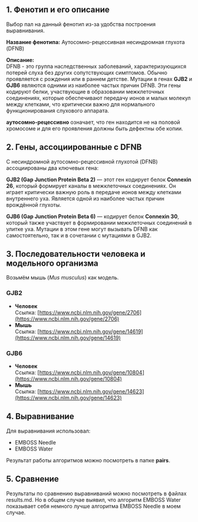 ## **1\. Фенотип и его описание**

Выбор пал на данный фенотип из\-за удобства построения выравнивания.

**Название фенотипа:** Аутосомно-рецессивная несиндромная глухота (DFNB)

**Описание:**  
DFNB \- это группа наследственных заболеваний, характеризующихся потерей слуха без других сопутствующих симптомов. Обычно проявляется с рождения или в раннем детстве. Мутации в генах **GJB2** и **GJB6** являются одними из наиболее частых причин DFNB. Эти гены кодируют белки, участвующие в образовании межклеточных соединениях, которые обеспечивают передачу ионов и малых молекул между клетками, что критически важно для нормального функционирования слухового аппарата.

**аутосомно-рецессивно** означает, что ген находится не на половой хромосоме и для его проявления должны быть дефектны обе копии.

## **2\. Гены, ассоциированные с DFNB**

С несиндромной аутосомно-рецессивной глухотой (DFNB) ассоциированы два ключевых гена:

**GJB2 (Gap Junction Protein Beta 2\)** — этот ген кодирует белок **Connexin 26**, который формирует каналы в межклеточных соединениях. Он играет критически важную роль в передаче ионов между клетками внутреннего уха. Является одной из наиболее частых причин врождённой глухоты.

**GJB6 (Gap Junction Protein Beta 6\)** — кодирует белок **Connexin 30**, который также участвует в формировании межклеточных соединений в улитке уха. Мутации в этом гене могут вызывать DFNB как самостоятельно, так и в сочетании с мутациями в GJB2.

## **3\. Последовательности человека и модельного организма**

Возьмём мышь (*Mus musculus*) как модель.

### **GJB2** 

* **Человек**  
  Ссылка: [https://www.ncbi.nlm.nih.gov/gene/2706](https://www.ncbi.nlm.nih.gov/gene/2706)  
* **Мышь**  
  Ссылка: [https://www.ncbi.nlm.nih.gov/gene/14619](https://www.ncbi.nlm.nih.gov/gene/14619)

### **GJB6** 

* **Человек**  
  Ссылка: [https://www.ncbi.nlm.nih.gov/gene/10804](https://www.ncbi.nlm.nih.gov/gene/10804)  
* **Мышь**  
  Ссылка: [https://www.ncbi.nlm.nih.gov/gene/14623](https://www.ncbi.nlm.nih.gov/gene/14623)

## **4\. Выравнивание**

Для выравнивания использовал:

* EMBOSS Needle  
* EMBOSS Water

Результат работы алгоритмов можно посмотреть в папке **pairs**.

## **5\. Сравнение**

Результаты по сравнению выравниваний можно посмотреть в файлах results.md. Но в общем случае выявил, что алгоритм EMBOSS Water показывает себя немного лучше алгоритма EMBOSS Needle в моем случае.


